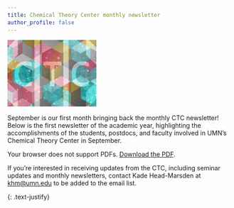 ```yaml
---
title: Chemical Theory Center monthly newsletter
author_profile: false
---
```

 
 <img src="/assets/images/CTC-logo.jpg" alt="" style="width:200px;">

September is our first month bringing back the monthly CTC newsletter! Below is the first newsletter of the academic year, highlighting the accomplishments of the students, postdocs, and faculty involved in UMN’s Chemical Theory Center in September.

<object data="assets/files/September-2025-CTC-Newsletter.pdf" type="application/pdf" width="100%" height="600px">
    <p>Your browser does not support PDFs. 
       <a href="assets/files/September-2025-CTC-Newsletter.pdf">Download the PDF</a>.</p>
</object>

If you’re interested in receiving updates from the CTC, including seminar updates and monthly newsletters, contact Kade Head-Marsden at  <a href = "mailto: khm@umn.edu">khm@umn.edu</a> to be added to the email list. 

{: .text-justify}
